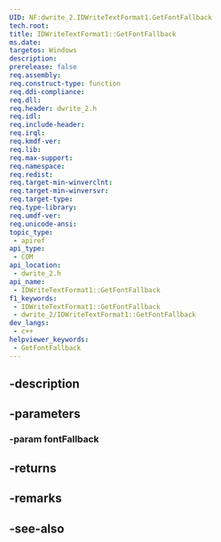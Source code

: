 ```yaml
---
UID: NF:dwrite_2.IDWriteTextFormat1.GetFontFallback
tech.root: 
title: IDWriteTextFormat1::GetFontFallback
ms.date: 
targetos: Windows
description: 
prerelease: false
req.assembly: 
req.construct-type: function
req.ddi-compliance: 
req.dll: 
req.header: dwrite_2.h
req.idl: 
req.include-header: 
req.irql: 
req.kmdf-ver: 
req.lib: 
req.max-support: 
req.namespace: 
req.redist: 
req.target-min-winverclnt: 
req.target-min-winversvr: 
req.target-type: 
req.type-library: 
req.umdf-ver: 
req.unicode-ansi: 
topic_type:
 - apiref
api_type:
 - COM
api_location:
 - dwrite_2.h
api_name:
 - IDWriteTextFormat1::GetFontFallback
f1_keywords:
 - IDWriteTextFormat1::GetFontFallback
 - dwrite_2/IDWriteTextFormat1::GetFontFallback
dev_langs:
 - c++
helpviewer_keywords:
 - GetFontFallback
---
```


## -description

## -parameters

### -param fontFallback

## -returns

## -remarks

## -see-also


